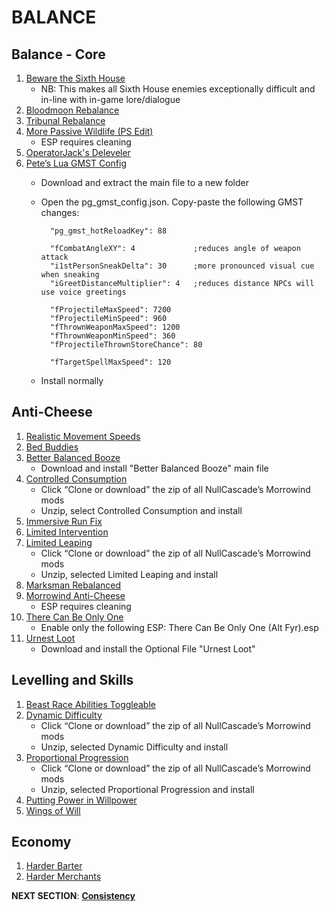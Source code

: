 # BALANCE

## Balance - Core
1. [Beware the Sixth House](https://www.nexusmods.com/morrowind/mods/46036?tab=files)
	- NB: This makes all Sixth House enemies exceptionally difficult and in-line with in-game lore/dialogue
1. [Bloodmoon Rebalance](https://www.nexusmods.com/morrowind/mods/45714?tab=files)
1. [Tribunal Rebalance](https://www.nexusmods.com/morrowind/mods/45713?tab=files)
1. [More Passive Wildlife (PS Edit)](https://www.nexusmods.com/morrowind/mods/46120?tab=files)
	- ESP requires cleaning
1. [OperatorJack's Deleveler](https://www.nexusmods.com/morrowind/mods/47897?tab=files)
1. [Pete’s Lua GMST Config](https://www.nexusmods.com/morrowind/mods/45818?tab=files)
	- Download and extract the main file to a new folder
	- Open the pg_gmst_config.json. Copy-paste the following GMST changes:
			
			"pg_gmst_hotReloadKey": 88
			
			"fCombatAngleXY": 4 			;reduces angle of weapon attack
			"i1stPersonSneakDelta": 30		;more pronounced visual cue when sneaking
			"iGreetDistanceMultiplier": 4	;reduces distance NPCs will use voice greetings
			
			"fProjectileMaxSpeed": 7200
			"fProjectileMinSpeed": 960
			"fThrownWeaponMaxSpeed": 1200
			"fThrownWeaponMinSpeed": 360
			"fProjectileThrownStoreChance": 80
			
			"fTargetSpellMaxSpeed": 120
	- Install normally

## Anti-Cheese
1. [Realistic Movement Speeds](https://www.nexusmods.com/morrowind/mods/46248?tab=files)
1. [Bed Buddies](https://www.nexusmods.com/morrowind/mods/46632?tab=files)
1. [Better Balanced Booze](https://www.nexusmods.com/morrowind/mods/45844?tab=files)
	- Download and install "Better Balanced Booze" main file
1. [Controlled Consumption](https://github.com/NullCascade/morrowind-mods)
	- Click “Clone or download” the zip of all NullCascade’s Morrowind mods
	- Unzip, select Controlled Consumption and install
1. [Immersive Run Fix](https://www.nexusmods.com/morrowind/mods/45947?tab=files)
1. [Limited Intervention](https://www.nexusmods.com/morrowind/mods/46687?tab=files)	
1. [Limited Leaping](https://github.com/NullCascade/morrowind-mods)
	- Click “Clone or download” the zip of all NullCascade’s Morrowind mods
	- Unzip, selected Limited Leaping and install	
1. [Marksman Rebalanced](https://www.nexusmods.com/morrowind/mods/46715?tab=files)
1. [Morrowind Anti-Cheese](https://www.nexusmods.com/morrowind/mods/47305?tab=files)	
	- ESP requires cleaning
1. [There Can Be Only One](https://www.nexusmods.com/morrowind/mods/47766?tab=files)
	- Enable only the following ESP: There Can Be Only One (Alt Fyr).esp	
1. [Urnest Loot](https://www.nexusmods.com/morrowind/mods/45616?tab=files)
	- Download and install the Optional File "Urnest Loot"	
	
## Levelling and Skills
1. [Beast Race Abilities Toggleable](https://www.nexusmods.com/morrowind/mods/44948?tab=files)
1. [Dynamic Difficulty](https://github.com/NullCascade/morrowind-mods)
	- Click “Clone or download” the zip of all NullCascade’s Morrowind mods
	- Unzip, selected Dynamic Difficulty and install
1. [Proportional Progression](https://github.com/NullCascade/morrowind-mods)
	- Click “Clone or download” the zip of all NullCascade’s Morrowind mods
	- Unzip, selected Proportional Progression and install
1. [Putting Power in Willpower](https://www.nexusmods.com/morrowind/mods/45742?tab=files)
1. [Wings of Will](https://www.nexusmods.com/morrowind/mods/46626?tab=files)

## Economy
1. [Harder Barter](https://www.nexusmods.com/morrowind/mods/46188?tab=files)
1. [Harder Merchants](https://www.nexusmods.com/morrowind/mods/47416?tab=files)

**NEXT SECTION**:
[**Consistency**](https://github.com/doublemoulinet/Morrowind-Modular-Mod-Guide/blob/master/CONSISTENCY.md)